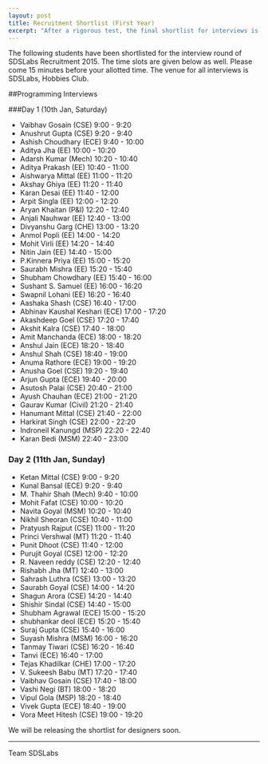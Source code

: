 ```yaml
---
layout: post
title: Recruitment Shortlist (First Year)
excerpt: "After a rigorous test, the final shortlist for interviews is ready!"
---
```


The following students have been shortlisted for the interview round of SDSLabs Recruitment 2015. The time slots are given below as well. Please come 15 minutes before your allotted time. The venue for all interviews is SDSLabs, Hobbies Club.

##Programming Interviews

###Day 1 (10th Jan, Saturday)

* Vaibhav Gosain (CSE) 9:00 - 9:20
* Anushrut Gupta (CSE) 9:20 - 9:40
* Ashish Choudhary (ECE) 9:40 - 10:00
* Aditya Jha (EE) 10:00 - 10:20
* Adarsh Kumar (Mech) 10:20 - 10:40
* Aditya Prakash (EE) 10:40 - 11:00
* Aishwarya Mittal (EE) 11:00 - 11:20
* Akshay Ghiya (EE) 11:20 - 11:40
* Karan Desai (EE) 11:40 - 12:00
* Arpit Singla  (EE) 12:00 - 12:20
* Aryan Khaitan (P&I) 12:20 - 12:40
* Anjali Nauhwar (EE) 12:40 - 13:00
* Divyanshu Garg (CHE) 13:00 - 13:20
* Anmol Popli (EE) 14:00 - 14:20
* Mohit Virli (EE) 14:20 - 14:40
* Nitin Jain (EE) 14:40 - 15:00
* P.Kinnera Priya (EE) 15:00 - 15:20
* Saurabh Mishra (EE) 15:20 - 15:40
* Shubham Chowdhary (EE) 15:40 - 16:00
* Sushant S. Samuel (EE) 16:00 - 16:20
* Swapnil Lohani (EE) 16:20 - 16:40
* Aashaka Shash (CSE) 16:40 - 17:00
* Abhinav Kaushal Keshari (ECE) 17:00 - 17:20
* Akashdeep Goel (CSE) 17:20 - 17:40
* Akshit Kalra (CSE) 17:40 - 18:00
* Amit Manchanda (ECE) 18:00 - 18:20
* Anshul Jain (ECE) 18:20 - 18:40
* Anshul Shah (CSE) 18:40 - 19:00
* Anuma Rathore (ECE) 19:00 - 19:20
* Anusha Goel (CSE) 19:20 - 19:40
* Arjun Gupta (ECE) 19:40 - 20:00
* Asutosh Palai (CSE) 20:40 - 21:00
* Ayush Chauhan (ECE) 21:00 - 21:20
* Gaurav Kumar (Civil) 21:20 - 21:40
* Hanumant Mittal (CSE) 21:40 - 22:00
* Harkirat Singh (CSE) 22:00 - 22:20
* Indroneil Kanungd (MSP) 22:20 - 22:40
* Karan Bedi (MSM) 22:40 - 23:00

### Day 2 (11th Jan, Sunday)

* Ketan Mittal (CSE) 9:00 - 9:20
* Kunal Bansal (ECE) 9:20 - 9:40
* M. Thahir Shah (Mech) 9:40 - 10:00
* Mohit Fafat (CSE) 10:00 - 10:20
* Navita Goyal (MSM) 10:20 - 10:40
* Nikhil Sheoran (CSE) 10:40 - 11:00
* Pratyush Rajput (CSE) 11:00 - 11:20
* Princi Vershwal (MT) 11:20 - 11:40
* Punit Dhoot (CSE) 11:40 - 12:00
* Purujit Goyal (CSE) 12:00 - 12:20
* R. Naveen reddy (CSE) 12:20 - 12:40
* Rishabh Jha (MT) 12:40 - 13:00
* Sahrash Luthra (CSE) 13:00 - 13:20
* Saurabh Goyal (CSE) 14:00 - 14:20
* Shagun Arora (CSE) 14:20 - 14:40
* Shishir Sindal (CSE) 14:40 - 15:00
* Shubham Agrawal (ECE) 15:00 - 15:20
* shubhankar deol (ECE) 15:20 - 15:40
* Suraj Gupta (CSE) 15:40 - 16:00
* Suyash Mishra (MSM) 16:00 - 16:20
* Tanmay Tiwari (CSE) 16:20 - 16:40
* Tanvi (ECE) 16:40 - 17:00
* Tejas Khadilkar (CHE) 17:00 - 17:20
* V. Sukeesh Babu (MT) 17:20 - 17:40
* Vaibhav Gosain (CSE) 17:40 - 18:00
* Vashi Negi (BT) 18:00 - 18:20
* Vipul Gola (MSP) 18:20 - 18:40
* Vivek Gupta (ECE) 18:40 - 19:00
* Vora Meet Hitesh (CSE) 19:00 - 19:20

We will be releasing the shortlist for designers soon.

---
Team SDSLabs
